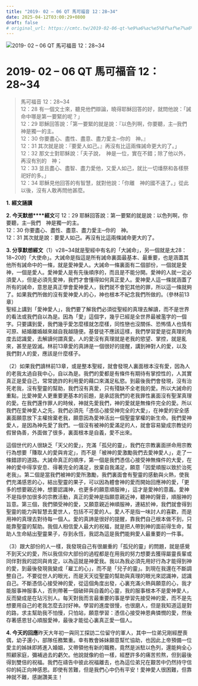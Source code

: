 ```yaml
---
title: "2019- 02 – 06 QT 馬可福音 12：28~34"
date: 2025-04-12T03:00:29+0800
draft: false
# original_url: https://cmtc.tw/2019-02-06-qt-%e9%a6%ac%e5%8f%af%e7%a6%8f%e9%9f%b3-12%ef%bc%9a2834
---
```


![2019- 02 – 06 QT 馬可福音 12：28~34](/images/qt.jpg   "2019- 02 – 06 QT 馬可福音 12：28~34")

# 2019- 02 – 06 QT 馬可福音 12：28~34

> 馬可福音 12：28~34  
> 12：28 有一個文士來，聽見他們辯論，曉得耶穌回答的好，就問他說：「誡命中哪是第一要緊的呢？」  
> 12：29 耶穌回答說：「第一要緊的就是說：『以色列啊，你要聽，主─我們　神是獨一的主。  
> 12：30 你要盡心、盡性、盡意、盡力愛主─你的　神。』  
> 12：31 其次就是說：『要愛人如己。』再沒有比這兩條誡命更大的了。」  
> 12：32 那文士對耶穌說：「夫子說，　神是一位，實在不錯；除了他以外，再沒有別的　神；  
> 12：33 並且盡心、盡智、盡力愛他，又愛人如己，就比一切燔祭和各樣祭祀好的多。」  
> 12：34 耶穌見他回答的有智慧，就對他說：「你離　神的國不遠了。」從此以後，沒有人敢再問他甚麼。

**1.** **經文誦讀**

**2. 今天默想****經文**可 12：29 耶穌回答說：第一要緊的就是說：以色列啊，你要聽，主─我們　神是獨一的主。  
12：30 你要盡心、盡性、盡意、盡力愛主─你的　神。  
12：31 其次就是說：要愛人如己。再沒有比這兩條誡命更大的了。

**3. 分享默想經文**（1）v28~34就是聖經中有名的「大誡命」，另一個就是太28：18~20的「大使命」。大誡命是指這是所有誡命裏面最基本、最重要，也是涵蓋其他所有誡命中的一條，就是愛神愛人。大誡命一條裏面有二個部份，一個就是愛神，一個是愛人。愛神愛人是有先後順序的，而且是不能分開。愛神的人就一定必須愛人，但是必須先愛神，我們才會懂得如何真正愛人。愛神愛人這一條就涵蓋了所有的誡命，意思是真正學會愛神愛人，我們就不會犯其他的罪，所以這一條就夠了。如果我們所做的沒有愛神愛人的心，神也根本不紀念我們所做的。（參林前13章）  
聖經上講到「愛神愛人」，我們要了解我們必須從聖經的真理去解讀，而不是世界的看法或我們自以為是。因為「愛」這個字，幾乎已經是全世界最被濫字的一個字。只要講到愛，我們幾乎愛怎麼樣就怎麼樣，同性戀也沒關係、恐怖情人也情有可原、結婚離婚越來越自我越隨便。基督徒不應該這樣，我們學習愛是從真理的角度去認識愛，去解讀何謂真愛。人的愛沒有真理就是老我的慾望、掌控，就是亂來，甚至是毀滅。林前13章愛的真諦是一個很好的提醒，講到神對人的愛，以及我們對人的愛，應該是什麼樣子。

（2）如果我們讀林前13章，或是整本聖經，就會發現人裏面根本沒有愛，因為人的老我太過自我中心，自以為是。我們的愛都是有條件有期待有掌控性的，人其實真正是愛自己，常常詭詐的利用愛的藉口來滿足私慾。到最後我們會發現，沒有治死老我，沒有聖靈的幫助，我們沒有真愛，只有殘缺不全老我的愛。所以大誡命的重點，比愛神愛人更重要更基本的前題，是承認我們的老我罪性裏面沒有聖潔真理的愛。在我們還作罪人的時候，神就先愛我們，神的愛就是無條件完全的愛。所以我們在愛神愛人之先，我們必須先「憑信心接受神完全的大愛」，在神愛的安全感裏面願意放下主權捨棄老我，願意因為愛神活出一個聖靈掌權的新生命。我們愛神愛人，是因為神先愛了我們。一個沒有被神的愛滿足的人，就會容易變成宗教徒的假冒偽善，外面做了很多，裏面根本是自義，愛不出來。

這個世代的人很缺乏「天父的愛」，充滿「孤兒的靈」，我們在宗教裏面拼命用宗教行為想要「賺取人的愛與肯定」，而不是「被神的愛激勵我們去愛神愛人」，走了一條錯謬的道路。大誡命真正的順序，第一個是我們憑信心接受神無條件的大愛，在神的愛中得享安息、得著完全的滿足，放棄自我滿足，願意「因愛順服以致於治死老我」。第二個是當我們被神的愛所激勵，我們裏面會有聖靈的感動與火熱，使我們充滿感恩的心，結出聖靈的果子，可以因為體會神的愛而開始回應神的愛，「更多的想要親近神，想要認識神，也更多的願意順服神」，這才是愛神的意義。愛神不是指參加很多的宗教活動，真正的愛神是指願意親近神，聽神的聲音，順服神的旨意。第三個，我們領受神的愛，又願意親近神順服神，連結於神，我們就會得到聖靈的能力與智慧去愛世人，包括不可愛的人。愛人不是指一味討人的喜歡，而是用神的真理去對待每一個人。愛的真諦是很好的提醒，靠我們自己根本做不到，只能靠聖靈的幫助。我個人相信愛人最大的祝福，就是把人帶到神的面前得生命，幫助人生命結出聖靈果子，存到永恆，我認為這是我們能夠愛人最重要的一件事。

（3）跟大部份的人一樣，我發現自己有很嚴重的「孤兒的靈」的問題，就是感覺不到天父的愛，所以我信仰大部份的過程都是在用我的努力想要去獲得屬靈長輩或同伴對我的認同與肯定，以為這就是神愛我。我以為我必須先用好行為才能得到神的愛，到最後發現我變成「雇工的心」，而不是「兒子的靈」。到現在我還在不斷調整自己，不要從世人的眼光，而是天天從聖靈的幫助與真理的眼光來認識神，認識自己。不斷憑信心接受神的愛，從這個角度出發，心裏充滿火熱與願意的心，我才能服事神服事人，否則帶著一個破碎與自義的心靈，我的服事根本不是愛神愛人，反而變成是在玷污別人。每天對我而言最重要的事是學習先接受神的愛，而不是先想要用自己的老我怎麼去討好神。學習的進度很慢，也很磨人，但是我知道這是對的路，求主幫助我不怕慢，只怕站，願意學習：憑信心接受神恩典憐憫的愛，然後存著感恩甘心順服愛神，最後才能從心裏真正愛一個人。

**4. 今天的回應**昨天大年初一與同工探訪二位留守的軍人，其中一位弟兄剛經歷喪偶，幼子還小，部隊任務繁重。幸有教會姊妹願意幫忙協助，也因此上帝預備一位愛主的姊妹即將進入婚姻，又帶領他有新的職務，竟然是派駐以色列，還能夠全心照顧家庭，彌補過去的虧欠。他說就像約伯一樣，經歷許多的痛苦煎熬，但到最後得到雙倍的祝福。我們在禱告中彼此祝福離去，也為這位弟兄在艱苦中仍然持守信仰的純正向神感恩。即使有苦難，但是我們心中仍有平安！愛神愛人很困難，但靠神就不難，感謝讚美主！